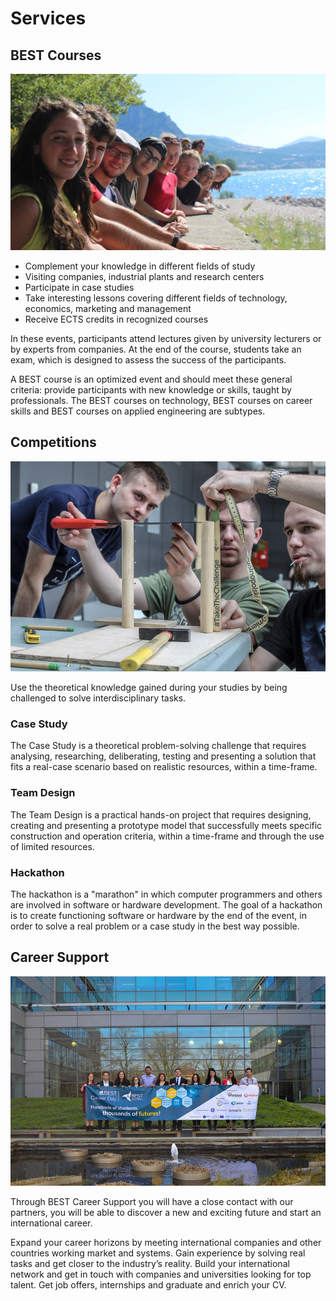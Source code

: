 # Services

## BEST Courses

![](./courses.jpg)

- Complement your knowledge in different fields of study
- Visiting companies, industrial plants and research centers
- Participate in case studies
- Take interesting lessons covering different fields of technology, economics, marketing and management
- Receive ECTS credits in recognized courses

In these events, participants attend lectures given by university lecturers or by experts from companies. At the end of the course, students take an exam, which is designed to assess the success of the participants.

A BEST course is an optimized event and should meet these general criteria: provide participants with new knowledge or skills, taught by professionals. The BEST courses on technology, BEST courses on career skills and BEST courses on applied engineering are subtypes.

## Competitions

![](./ebec.jpg)

Use the theoretical knowledge gained during your studies by being challenged to solve interdisciplinary tasks.

### Case Study

The Case Study is a theoretical problem-solving challenge that requires analysing, researching, deliberating, testing and presenting a solution that fits a real-case scenario based on realistic resources, within a time-frame.

### Team Design

The Team Design is a practical hands-on project that requires designing, creating and presenting a prototype model that successfully meets specific construction and operation criteria, within a time-frame and through the use of limited resources.

### Hackathon

The hackathon is a "marathon" in which computer programmers and others are involved in software or hardware development.
The goal of a hackathon is to create functioning software or hardware by the
end of the event, in order to solve a real problem or a case study in the best way possible.

## Career Support

![](./jobshop.jpg)

Through BEST Career Support you will have a close contact with our partners, you will be able to discover a new and exciting future and start an international career.

Expand your career horizons by meeting international companies and other countries working market and systems.
Gain experience by solving real tasks and get closer to the industry’s reality.
Build your international network and get in touch with companies and universities looking for top talent.
Get job offers, internships and graduate and enrich your CV.
